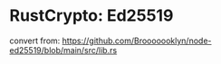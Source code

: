 # RustCrypto: Ed25519

convert from: https://github.com/Brooooooklyn/node-ed25519/blob/main/src/lib.rs
